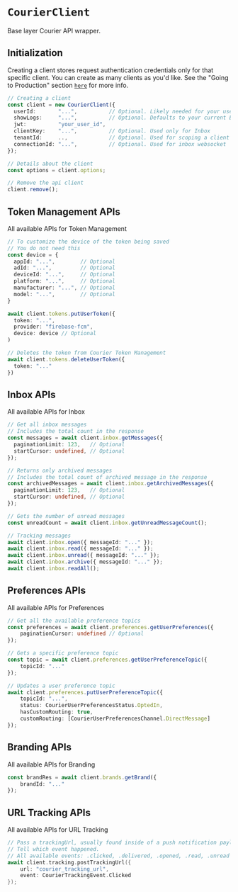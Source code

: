 # `CourierClient`

Base layer Courier API wrapper.

## Initialization

Creating a client stores request authentication credentials only for that specific client. You can create as many clients as you'd like. See the "Going to Production" section <a href="https://github.com/trycourier/courier-react-native/blob/master/Docs/Authentication.md#going-to-production"><code>here</code></a> for more info.

```typescript
// Creating a client
const client = new CourierClient({
  userId:       "...",          // Optional. Likely needed for your use case. See above for more authentication details
  showLogs:     "...",          // Optional. Defaults to your current BuildConfig
  jwt:          "your_user_id",
  clientKey:    "...",          // Optional. Used only for Inbox
  tenantId:     ..,             // Optional. Used for scoping a client to a specific tenant
  connectionId: "...",          // Optional. Used for inbox websocket
});

// Details about the client
const options = client.options;

// Remove the api client
client.remove();
```

## Token Management APIs

All available APIs for Token Management

```typescript
// To customize the device of the token being saved
// You do not need this
const device = {
  appId: "...",        // Optional
  adId: "...",         // Optional
  deviceId: "...",     // Optional
  platform: "...",     // Optional
  manufacturer: "...", // Optional
  model: "...",        // Optional
}

await client.tokens.putUserToken({
  token: "...",
  provider: "firebase-fcm",
  device: device // Optional
)

// Deletes the token from Courier Token Management
await client.tokens.deleteUserToken({
  token: "..."
})
```

## Inbox APIs

All available APIs for Inbox

```typescript
// Get all inbox messages
// Includes the total count in the response
const messages = await client.inbox.getMessages({
  paginationLimit: 123,   // Optional
  startCursor: undefined, // Optional
});

// Returns only archived messages
// Includes the total count of archived message in the response
const archivedMessages = await client.inbox.getArchivedMessages({
  paginationLimit: 123,   // Optional
  startCursor: undefined, // Optional
});

// Gets the number of unread messages
const unreadCount = await client.inbox.getUnreadMessageCount();

// Tracking messages
await client.inbox.open({ messageId: "..." });
await client.inbox.read({ messageId: "..." });
await client.inbox.unread({ messageId: "..." });
await client.inbox.archive({ messageId: "..." });
await client.inbox.readAll();
```

## Preferences APIs

All available APIs for Preferences

```typescript
// Get all the available preference topics
const preferences = await client.preferences.getUserPreferences({
    paginationCursor: undefined // Optional
});

// Gets a specific preference topic
const topic = await client.preferences.getUserPreferenceTopic({
    topicId: "..."
});

// Updates a user preference topic
await client.preferences.putUserPreferenceTopic({
    topicId: "...",
    status: CourierUserPreferencesStatus.OptedIn,
    hasCustomRouting: true,
    customRouting: [CourierUserPreferencesChannel.DirectMessage]
});
```

## Branding APIs

All available APIs for Branding

```typescript
const brandRes = await client.brands.getBrand({
    brandId: "..."
});
```

## URL Tracking APIs

All available APIs for URL Tracking

```swift
// Pass a trackingUrl, usually found inside of a push notification payload or Inbox message
// Tell which event happened. 
// All available events: .clicked, .delivered, .opened, .read, .unread
await client.tracking.postTrackingUrl({
    url: "courier_tracking_url",
    event: CourierTrackingEvent.Clicked
});
```
